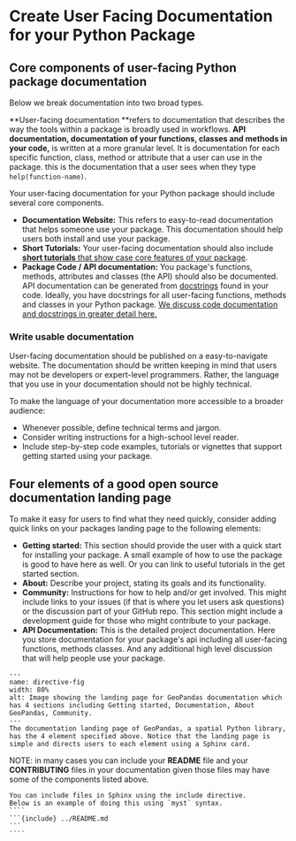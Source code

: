 # Create User Facing Documentation for your Python Package 

<!-- ```{important}
## Quick takeaways: best practices

Your package: 
* Should have a documentation website 
* Should have all of its public (user-facing) functions and classes (the API) documented
* Should use numpy-style docstrings 
* Documentation landing page should direct users to 4 core sections: get started, documentation content, about and community.
* Documentation should include short quick-start tutorials
``` -->

## Core components of user-facing Python package documentation 
Below we break documentation into two broad types.

**User-facing documentation **refers to documentation that describes the way the 
tools within a package is broadly used in workflows. **API documentation, documentation of your functions, classes and methods in your code,** is written 
at a more granular level. It is documentation for each specific function, class, 
method or attribute that a user can use in the package. this is the documentation 
that a user sees when they type `help(function-name)`. 

Your user-facing documentation for your Python package should include several 
core components. 

* **Documentation Website:** This refers to easy-to-read documentation that helps someone use your package. This documentation should help users both install and use your package.
* **Short Tutorials:** Your user-facing documentation should also include [**short tutorials** that show case core features of your package](create-package-tutorials).   
* **Package Code / API documentation:** You package's functions, methods, attributes and classes (the API) should also be documented. API documentation can be generated from [docstrings](https://pandas.pydata.org/docs/development/contributing_docstring.html) found in your 
code. Ideally, you have docstrings for all user-facing functions, methods and classes in 
your Python package. [We discuss code documentation and docstrings in greater detail here.](document-your-code-api-docstrings)

### Write usable documentation 

User-facing documentation should be published on a 
easy-to-navigate website. The documentation should be written keeping in mind that users may not be developers or expert-level programmers. Rather, the language 
that you use in your documentation should not be 
highly technical. 

To make the language of your documentation more accessible 
to a broader audience: 

* Whenever possible, define technical terms and jargon.
* Consider writing instructions for a high-school level reader. 
* Include step-by-step code examples, tutorials or vignettes that support getting started using your package.

## Four elements of a good open source documentation landing page

To make it easy for users to find what they need quickly, 
consider adding quick links on your packages landing 
page to the following elements:

* **Getting started:** This section should provide the user with a quick start for installing your package. A small example of how to use the package is good to have here as well. Or you can link to useful tutorials in the get started section.  
* **About:** Describe your project,  stating its goals and its functionality.
* **Community:** Instructions for how to help and/or get involved. This might include links to your issues (if that is where you let users ask questions) or the discussion part of your GitHub repo. This section might include a development guide for those who might contribute to your package. 
* **API Documentation:** This is the detailed project documentation. Here you store documentation for your package's api including all user-facing functions, methods classes. And any additional high level discussion that will help people use your package. 


```{figure} /images/geopandas-documentation-landing-page.png
---
name: directive-fig
width: 80%
alt: Image showing the landing page for GeoPandas documentation which has 4 sections including Getting started, Documentation, About GeoPandas, Community. 
---
The documentation landing page of GeoPandas, a spatial Python library, has the 4 element specified above. Notice that the landing page is simple and directs users to each element using a Sphinx card.
```

NOTE: in many cases you can include your **README** file and your **CONTRIBUTING** files 
in your documentation given those files may have some of the components listed above.

`````{tip}
You can include files in Sphinx using the include directive.
Below is an example of doing this using `myst` syntax. 
````
```{include} ../README.md
```
````
`````
